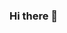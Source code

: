 ### Hi there 👋

<!--
**Pixuca/Pixuca** is a ✨ _special_ ✨ repository because its `README.md` (this file) appears on your GitHub profile.

![Karanalpe Status](https://github-readme-stats.vercel.app/api?username=karanalpe&show_icons=true)

Here are some ideas to get you started:

- 🔭 I’m currently working on ...
- 🌱 I’m currently learning ...
- 👯 I’m looking to collaborate on ...
- 🤔 I’m looking for help with ...
- 💬 Ask me about ...
- 📫 How to reach me: ...
- 😄 Pronouns: ...
- ⚡ Fun fact: ...
-->
